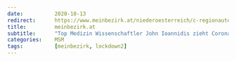 ```yaml
---
date:          2020-10-13
redirect:      https://www.meinbezirk.at/niederoesterreich/c-regionauten-community/top-medizin-wissenschaftler-johnn-ioannidis-zieht-corona-bilanz_a4293525
title:         meinbezirk.at
subtitle:      "Top Medizin Wissenschaftler John Ioannidis zieht Corona Bilanz"
categories:    MSM
tags:          [meinbezirk, lockdown2]
---
```

